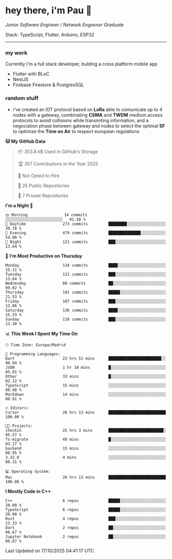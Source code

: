 # hey there, i'm Pau 👋

_Junior Software Engineer / Network Engeener Graduate_

Stack: TypeScript, Flutter, Arduino, ESP32

---

### my work

Currently I'm a full stack developer, bulding a cross platform mobile app

- Flutter with BLoC
- NestJS
- Firebase Firestore & PostgresSQL

### random stuff


- i've created an IOT protocol based on **LoRa** able to comunicate up to 4 nodes with a gateway, combinating **CSMA** and **TWDM** medium access protocols to avoid collisions while transimting information, and a negociation phase between gateway and nodes to select the optimal **SF** to optimize the **Time on Air** to respect european regulations

<!--START_SECTION:waka-->
**🐱 My GitHub Data** 

> 📦 303.8 kB Used in GitHub's Storage 
 > 
> 🏆 357 Contributions in the Year 2025
 > 
> 🚫 Not Opted to Hire
 > 
> 📜 25 Public Repositories 
 > 
> 🔑 7 Private Repositories 
 > 
**I'm a Night 🦉** 

```text
🌞 Morning                14 commits          ░░░░░░░░░░░░░░░░░░░░░░░░░   01.58 % 
🌆 Daytime                273 commits         ████████░░░░░░░░░░░░░░░░░   30.78 % 
🌃 Evening                479 commits         ██████████████░░░░░░░░░░░   54.00 % 
🌙 Night                  121 commits         ███░░░░░░░░░░░░░░░░░░░░░░   13.64 % 
```
📅 **I'm Most Productive on Thursday** 

```text
Monday                   134 commits         ████░░░░░░░░░░░░░░░░░░░░░   15.11 % 
Tuesday                  121 commits         ███░░░░░░░░░░░░░░░░░░░░░░   13.64 % 
Wednesday                80 commits          ██░░░░░░░░░░░░░░░░░░░░░░░   09.02 % 
Thursday                 191 commits         █████░░░░░░░░░░░░░░░░░░░░   21.53 % 
Friday                   107 commits         ███░░░░░░░░░░░░░░░░░░░░░░   12.06 % 
Saturday                 136 commits         ████░░░░░░░░░░░░░░░░░░░░░   15.33 % 
Sunday                   118 commits         ███░░░░░░░░░░░░░░░░░░░░░░   13.30 % 
```


📊 **This Week I Spent My Time On** 

```text
🕑︎ Time Zone: Europe/Madrid

💬 Programming Languages: 
Dart                     23 hrs 51 mins      ███████████████████████░░   90.94 % 
JSON                     1 hr 18 mins        █░░░░░░░░░░░░░░░░░░░░░░░░   05.01 % 
Other                    33 mins             █░░░░░░░░░░░░░░░░░░░░░░░░   02.12 % 
TypeScript               15 mins             ░░░░░░░░░░░░░░░░░░░░░░░░░   00.98 % 
Markdown                 14 mins             ░░░░░░░░░░░░░░░░░░░░░░░░░   00.91 % 

🔥 Editors: 
Cursor                   26 hrs 13 mins      █████████████████████████   100.00 % 

🐱‍💻 Projects: 
checkin                  25 hrs 3 mins       ████████████████████████░   95.57 % 
fs-migrate               49 mins             █░░░░░░░░░░░░░░░░░░░░░░░░   03.17 % 
backend                  15 mins             ░░░░░░░░░░░░░░░░░░░░░░░░░   00.95 % 
3.32.0                   4 mins              ░░░░░░░░░░░░░░░░░░░░░░░░░   00.31 % 

💻 Operating System: 
Mac                      26 hrs 13 mins      █████████████████████████   100.00 % 
```

**I Mostly Code in C++** 

```text
C++                      6 repos             █████░░░░░░░░░░░░░░░░░░░░   20.00 % 
TypeScript               6 repos             █████░░░░░░░░░░░░░░░░░░░░   20.00 % 
Rust                     4 repos             ███░░░░░░░░░░░░░░░░░░░░░░   13.33 % 
Dart                     2 repos             ██░░░░░░░░░░░░░░░░░░░░░░░   06.67 % 
Jupyter Notebook         2 repos             ██░░░░░░░░░░░░░░░░░░░░░░░   06.67 % 
```




 Last Updated on 17/10/2025 04:41:17 UTC
<!--END_SECTION:waka-->


